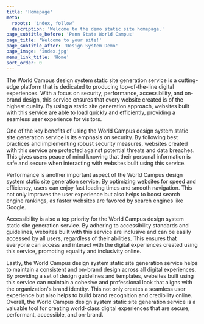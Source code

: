 ```yaml
---
title: 'Homepage'
meta:
  robots: 'index, follow'
  description: 'Welcome to the demo static site homepage.'
page_subtitle_before: 'Penn State World Campus'
page_title: 'Welcome to your site!'
page_subtitle_after: 'Design System Demo'
page_image: 'index.jpg'
menu_link_title: 'Home'
sort_order: 0
---
```


The World Campus design system static site generation service is a cutting-edge platform that is dedicated to producing top-of-the-line digital experiences. With a focus on security, performance, accessibility, and on-brand design, this service ensures that every website created is of the highest quality. By using a static site generation approach, websites built with this service are able to load quickly and efficiently, providing a seamless user experience for visitors.

One of the key benefits of using the World Campus design system static site generation service is its emphasis on security. By following best practices and implementing robust security measures, websites created with this service are protected against potential threats and data breaches. This gives users peace of mind knowing that their personal information is safe and secure when interacting with websites built using this service.

Performance is another important aspect of the World Campus design system static site generation service. By optimizing websites for speed and efficiency, users can enjoy fast loading times and smooth navigation. This not only improves the user experience but also helps to boost search engine rankings, as faster websites are favored by search engines like Google.

Accessibility is also a top priority for the World Campus design system static site generation service. By adhering to accessibility standards and guidelines, websites built with this service are inclusive and can be easily accessed by all users, regardless of their abilities. This ensures that everyone can access and interact with the digital experiences created using this service, promoting equality and inclusivity online.

Lastly, the World Campus design system static site generation service helps to maintain a consistent and on-brand design across all digital experiences. By providing a set of design guidelines and templates, websites built using this service can maintain a cohesive and professional look that aligns with the organization's brand identity. This not only creates a seamless user experience but also helps to build brand recognition and credibility online. Overall, the World Campus design system static site generation service is a valuable tool for creating world-class digital experiences that are secure, performant, accessible, and on-brand.
